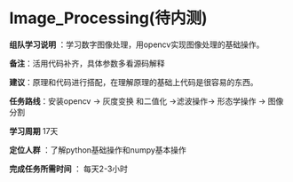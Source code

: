 # Image_Processing(待内测)


**组队学习说明** ：学习数字图像处理，用opencv实现图像处理的基础操作。

**备注**：活用代码补齐，具体参数多看源码解释

**建议**：原理和代码进行搭配，在理解原理的基础上代码是很容易的东西。

**任务路线**：安装opencv -> 灰度变换 和二值化 ->滤波操作-> 形态学操作 -> 图像分割

**学习周期** 17天

**定位人群** ：了解python基础操作和numpy基本操作

**完成任务所需时间** ： 每天2-3小时